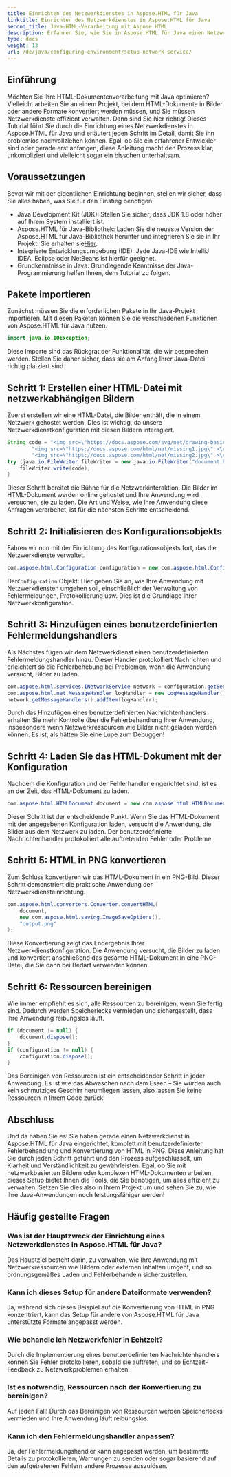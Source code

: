 ```yaml
---
title: Einrichten des Netzwerkdienstes in Aspose.HTML für Java
linktitle: Einrichten des Netzwerkdienstes in Aspose.HTML für Java
second_title: Java-HTML-Verarbeitung mit Aspose.HTML
description: Erfahren Sie, wie Sie in Aspose.HTML für Java einen Netzwerkdienst einrichten, Netzwerkressourcen verwalten und HTML mit benutzerdefinierter Fehlerbehandlung in PNG konvertieren.
type: docs
weight: 13
url: /de/java/configuring-environment/setup-network-service/
---
```

## Einführung
Möchten Sie Ihre HTML-Dokumentenverarbeitung mit Java optimieren? Vielleicht arbeiten Sie an einem Projekt, bei dem HTML-Dokumente in Bilder oder andere Formate konvertiert werden müssen, und Sie müssen Netzwerkdienste effizient verwalten. Dann sind Sie hier richtig! Dieses Tutorial führt Sie durch die Einrichtung eines Netzwerkdienstes in Aspose.HTML für Java und erläutert jeden Schritt im Detail, damit Sie ihn problemlos nachvollziehen können. Egal, ob Sie ein erfahrener Entwickler sind oder gerade erst anfangen, diese Anleitung macht den Prozess klar, unkompliziert und vielleicht sogar ein bisschen unterhaltsam.
## Voraussetzungen
Bevor wir mit der eigentlichen Einrichtung beginnen, stellen wir sicher, dass Sie alles haben, was Sie für den Einstieg benötigen:
- Java Development Kit (JDK): Stellen Sie sicher, dass JDK 1.8 oder höher auf Ihrem System installiert ist.
-  Aspose.HTML für Java-Bibliothek: Laden Sie die neueste Version der Aspose.HTML für Java-Bibliothek herunter und integrieren Sie sie in Ihr Projekt. Sie erhalten sie[Hier](https://releases.aspose.com/html/java/).
- Integrierte Entwicklungsumgebung (IDE): Jede Java-IDE wie IntelliJ IDEA, Eclipse oder NetBeans ist hierfür geeignet.
- Grundkenntnisse in Java: Grundlegende Kenntnisse der Java-Programmierung helfen Ihnen, dem Tutorial zu folgen.
## Pakete importieren
Zunächst müssen Sie die erforderlichen Pakete in Ihr Java-Projekt importieren. Mit diesen Paketen können Sie die verschiedenen Funktionen von Aspose.HTML für Java nutzen.
```java
import java.io.IOException;
```
Diese Importe sind das Rückgrat der Funktionalität, die wir besprechen werden. Stellen Sie daher sicher, dass sie am Anfang Ihrer Java-Datei richtig platziert sind.

## Schritt 1: Erstellen einer HTML-Datei mit netzwerkabhängigen Bildern
Zuerst erstellen wir eine HTML-Datei, die Bilder enthält, die in einem Netzwerk gehostet werden. Dies ist wichtig, da unsere Netzwerkdienstkonfiguration mit diesen Bildern interagiert.
```java
String code = "<img src=\"https://docs.aspose.com/svg/net/drawing-basics/filters-and-gradients/park.jpg\" >\r\n" +
		"<img src=\"https://docs.aspose.com/html/net/missing1.jpg\" >\r\n" +
		"<img src=\"https://docs.aspose.com/html/net/missing2.jpg\" >\r\n";
try (java.io.FileWriter fileWriter = new java.io.FileWriter("document.html")) {
	fileWriter.write(code);
}
```
Dieser Schritt bereitet die Bühne für die Netzwerkinteraktion. Die Bilder im HTML-Dokument werden online gehostet und Ihre Anwendung wird versuchen, sie zu laden. Die Art und Weise, wie Ihre Anwendung diese Anfragen verarbeitet, ist für die nächsten Schritte entscheidend.
## Schritt 2: Initialisieren des Konfigurationsobjekts
Fahren wir nun mit der Einrichtung des Konfigurationsobjekts fort, das die Netzwerkdienste verwaltet.
```java
com.aspose.html.Configuration configuration = new com.aspose.html.Configuration();
```
 Der`Configuration` Objekt: Hier geben Sie an, wie Ihre Anwendung mit Netzwerkdiensten umgehen soll, einschließlich der Verwaltung von Fehlermeldungen, Protokollierung usw. Dies ist die Grundlage Ihrer Netzwerkkonfiguration.
## Schritt 3: Hinzufügen eines benutzerdefinierten Fehlermeldungshandlers
Als Nächstes fügen wir dem Netzwerkdienst einen benutzerdefinierten Fehlermeldungshandler hinzu. Dieser Handler protokolliert Nachrichten und erleichtert so die Fehlerbehebung bei Problemen, wenn die Anwendung versucht, Bilder zu laden.
```java
com.aspose.html.services.INetworkService network = configuration.getService(com.aspose.html.services.INetworkService.class);
com.aspose.html.net.MessageHandler logHandler = new LogMessageHandler();
network.getMessageHandlers().addItem(logHandler);
```

Durch das Hinzufügen eines benutzerdefinierten Nachrichtenhandlers erhalten Sie mehr Kontrolle über die Fehlerbehandlung Ihrer Anwendung, insbesondere wenn Netzwerkressourcen wie Bilder nicht geladen werden können. Es ist, als hätten Sie eine Lupe zum Debuggen!
## Schritt 4: Laden Sie das HTML-Dokument mit der Konfiguration

Nachdem die Konfiguration und der Fehlerhandler eingerichtet sind, ist es an der Zeit, das HTML-Dokument zu laden.
```java
com.aspose.html.HTMLDocument document = new com.aspose.html.HTMLDocument("document.html", configuration);
```
Dieser Schritt ist der entscheidende Punkt. Wenn Sie das HTML-Dokument mit der angegebenen Konfiguration laden, versucht die Anwendung, die Bilder aus dem Netzwerk zu laden. Der benutzerdefinierte Nachrichtenhandler protokolliert alle auftretenden Fehler oder Probleme.
## Schritt 5: HTML in PNG konvertieren
Zum Schluss konvertieren wir das HTML-Dokument in ein PNG-Bild. Dieser Schritt demonstriert die praktische Anwendung der Netzwerkdiensteinrichtung.
```java
com.aspose.html.converters.Converter.convertHTML(
	document,
	new com.aspose.html.saving.ImageSaveOptions(),
	"output.png"
);
```
Diese Konvertierung zeigt das Endergebnis Ihrer Netzwerkdienstkonfiguration. Die Anwendung versucht, die Bilder zu laden und konvertiert anschließend das gesamte HTML-Dokument in eine PNG-Datei, die Sie dann bei Bedarf verwenden können.
## Schritt 6: Ressourcen bereinigen
Wie immer empfiehlt es sich, alle Ressourcen zu bereinigen, wenn Sie fertig sind. Dadurch werden Speicherlecks vermieden und sichergestellt, dass Ihre Anwendung reibungslos läuft.
```java
if (document != null) {
	document.dispose();
}
if (configuration != null) {
	configuration.dispose();
}
```
Das Bereinigen von Ressourcen ist ein entscheidender Schritt in jeder Anwendung. Es ist wie das Abwaschen nach dem Essen – Sie würden auch kein schmutziges Geschirr herumliegen lassen, also lassen Sie keine Ressourcen in Ihrem Code zurück!

## Abschluss
Und da haben Sie es! Sie haben gerade einen Netzwerkdienst in Aspose.HTML für Java eingerichtet, komplett mit benutzerdefinierter Fehlerbehandlung und Konvertierung von HTML in PNG. Diese Anleitung hat Sie durch jeden Schritt geführt und den Prozess aufgeschlüsselt, um Klarheit und Verständlichkeit zu gewährleisten. Egal, ob Sie mit netzwerkbasierten Bildern oder komplexen HTML-Dokumenten arbeiten, dieses Setup bietet Ihnen die Tools, die Sie benötigen, um alles effizient zu verwalten. Setzen Sie dies also in Ihrem Projekt um und sehen Sie zu, wie Ihre Java-Anwendungen noch leistungsfähiger werden!
## Häufig gestellte Fragen
### Was ist der Hauptzweck der Einrichtung eines Netzwerkdienstes in Aspose.HTML für Java?  
Das Hauptziel besteht darin, zu verwalten, wie Ihre Anwendung mit Netzwerkressourcen wie Bildern oder externen Inhalten umgeht, und so ordnungsgemäßes Laden und Fehlerbehandeln sicherzustellen.
### Kann ich dieses Setup für andere Dateiformate verwenden?  
Ja, während sich dieses Beispiel auf die Konvertierung von HTML in PNG konzentriert, kann das Setup für andere von Aspose.HTML für Java unterstützte Formate angepasst werden.
### Wie behandle ich Netzwerkfehler in Echtzeit?  
Durch die Implementierung eines benutzerdefinierten Nachrichtenhandlers können Sie Fehler protokollieren, sobald sie auftreten, und so Echtzeit-Feedback zu Netzwerkproblemen erhalten.
### Ist es notwendig, Ressourcen nach der Konvertierung zu bereinigen?  
Auf jeden Fall! Durch das Bereinigen von Ressourcen werden Speicherlecks vermieden und Ihre Anwendung läuft reibungslos.
### Kann ich den Fehlermeldungshandler anpassen?  
Ja, der Fehlermeldungshandler kann angepasst werden, um bestimmte Details zu protokollieren, Warnungen zu senden oder sogar basierend auf den aufgetretenen Fehlern andere Prozesse auszulösen.